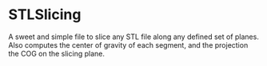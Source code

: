 # STLSlicing
A sweet and simple file to slice any STL file along any defined set of planes. Also computes the center of gravity of each segment, and the projection the COG on the slicing plane.
